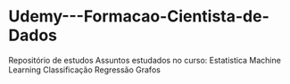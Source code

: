 # Udemy---Formacao-Cientista-de-Dados
Repositório de estudos
Assuntos estudados no curso:
Estatistica
Machine Learning
Classificação
Regressão
Grafos
